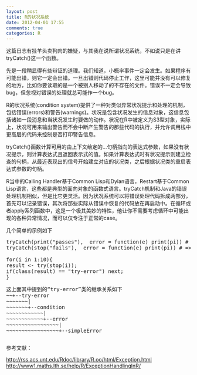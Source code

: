 ```yaml
---
layout: post
title: R的状况系统
date: 2012-04-01 17:55
comments: true
categories: R
---
```

这篇日志有挂羊头卖狗肉的嫌疑，与其我在说所谓状况系统，不如说只是在讲tryCatch()这一个函数。

先是一段稍显得有些辩证的道理。我们知道，小概率事件一定会发生。如果程序有可能出错，则它一定会出错。一旦出错则代码停止工作，这里可能并没有可以修复的地方，比如你要读取的是一个被别人移动了的不存在的文件。错误不一定会导致bug，但忽视对错误的处理就总可能作一个bug。

R的状况系统(condition system)提供了一种对类似异常状况提示和处理的机制，包括错误(errors)和警告(warnings)。状况是包含状况发生的信息对象，这信息包括诸如一段消息和当状况发生时要做的动作。状况在R中被定义为S3型对象，实际上，状况可用来输出警告而不会中断产生警告的那些代码的执行，并允许调用栈中更高层的代码来控制是否打印警告信息。

tryCatch()函数计算可用的由上下文给定的...句柄指向的表达式参数，如果没有状况提示，则计算表达式且返回表示式的值。如果计算表达式时有状况提示则建立检查的句柄，从最近表现出的信号开始建立对应的状况类，之后根据状况类的重启表达式参数的句柄。

R当中的Calling Handler基于Common Lisp和Dylan语言，Restart基于Common Lisp语言，这些都是典型的面向对象的函数式语言。tryCatch机制和Java的错误处理机制相似，但是比它更灵活。因为状况系统可以将错误处理代码拆成两部分，首先可以记录错误，其次将那些实际从错误中恢复的代码放在再启动中。在循环或者apply系列函数中，这是一个极其美妙的特性，他让你不需要考虑循环中可能出现的各种异常情况，而可以仅专注于正常的case。

几个简单的示例如下
<pre class="brush: r; gutter: true">tryCatch(print(&quot;passes&quot;),  error = function(e) print(pi)) # =&gt; passes
tryCatch(stop(&quot;fails&quot;),  error = function(e) print(pi)) # =&gt; pi

for(i in 1:10){
result &lt;- try(stop(i));
if(class(result) == &quot;try-error&quot;) next;
}</pre>
<pre>这上面其中提到的“try-error”类的继承关系如下
~~+--try-error
~~~~~~~|
~~~~~~~+--condition
~~~~~~~~~~~~|
~~~~~~~~~~~~+--error
~~~~~~~~~~~~~~~~~|
~~~~~~~~~~~~~~~~~+--simpleError</pre>
<pre></pre>
<pre>参考文献：</pre>
<a href="http://rss.acs.unt.edu/Rdoc/library/R.oo/html/Exception.html">http://rss.acs.unt.edu/Rdoc/library/R.oo/html/Exception.html</a>
<a href="http://www1.maths.lth.se/help/R/ExceptionHandlingInR/">http://www1.maths.lth.se/help/R/ExceptionHandlingInR/</a>
